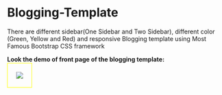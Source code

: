# Blogging-Template
There are different sidebar(One Sidebar and Two Sidebar), different color (Green, Yellow and Red) and responsive Blogging template using Most Famous Bootstrap CSS framework<br />

<strong>Look the demo of front page of the blogging template: </strong><br />
<img class="img img-responsive" style="padding:20px; border: 1px solid yellow" src="https://2.bp.blogspot.com/-UGlNDK-rtaY/WOrQCYKEMDI/AAAAAAAADvA/yAVBBUq7JPkNUdamWM88K_AGZy63vyT5wCK4B/s1600/one_sidebar_yellow.jpg" />
